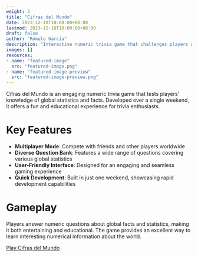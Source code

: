 ```yaml
---
weight: 3
title: "Cifras del Mundo"
date: 2023-12-10T10:00:00+08:00
lastmod: 2023-12-10T10:00:00+08:00
draft: false
author: "Rómulo García"
description: "Interactive numeric trivia game that challenges players with questions about global statistics and facts."
images: []
resources:
- name: "featured-image"
  src: "featured-image.png"
- name: "featured-image-preview"
  src: "featured-image-preview.png"
---
```


Cifras del Mundo is an engaging numeric trivia game that tests players' knowledge of global statistics and facts. Developed over a single weekend, it offers a fun and educational experience for trivia enthusiasts.

# Key Features

- **Multiplayer Mode**: Compete with friends and other players worldwide
- **Diverse Question Bank**: Features a wide range of questions covering various global statistics
- **User-Friendly Interface**: Designed for an engaging and seamless gaming experience
- **Quick Development**: Built in just one weekend, showcasing rapid development capabilities

# Gameplay

Players answer numeric questions about global facts and statistics, making it both entertaining and educational. The game provides an excellent way to learn interesting numerical information about the world.

[Play Cifras del Mundo](https://www.cifrasdelmundo.com)
